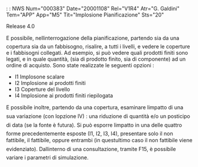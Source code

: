  :  : NWS Num="000383" Date="20001108" Rel="V1R4" Atr="G. Galdini" Tem="APP" App="M5" Tit="Implosione Pianificazione" Sts="20"

Release 4.0

E possibile, nellinterrogazione della pianificazione, partendo sia da una copertura sia da un fabbisogno, risalire, a tutti i livelli, e vedere le coperture e i fabbisogni collegati. Ad esempio, si può vedere quali prodotti finiti sono legati, e in quale quantità, (sia di prodotto finito, sia di componente) ad un ordine di acquisto.
Sono state realizzate le seguenti opzioni : 
   - I1    Implosone scalare
   - I2    Implosione ai prodotti finiti
   - I3    Coperture del livello
   - I4    Implosione ai prodotti finiti riepilogata

E possibile inoltre, partendo da una copertura, esaminare limpatto di una sua variazione (con lopzione IV) :  una riduzione di quantità e/o un posticipo di data (se la fonte è futura). Si può esporre limpatto in una delle quattro forme precedentemente esposte (I1, I2, I3, I4), presentare solo il non fattibile, il fattibile, oppure entrambi (in questultimo caso il non fattibile viene evidenziato). Dallinterno di una consultazione, tramite F15, è possibile variare i parametri di simulazione.


